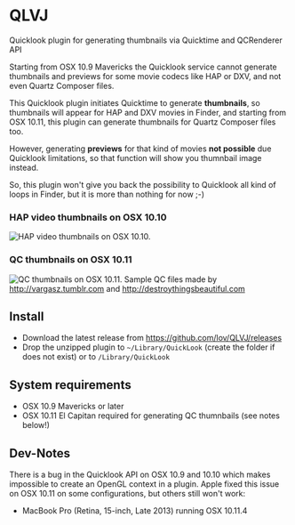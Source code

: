 # QLVJ
Quicklook plugin for generating thumbnails via Quicktime and QCRenderer API

Starting from OSX 10.9 Mavericks the Quicklook service cannot generate thumbnails and previews for some movie codecs like HAP or DXV, and not even Quartz Composer files.

This Quicklook plugin initiates Quicktime to generate **thumbnails**, so thumbnails will appear for HAP and DXV movies in Finder, and starting from OSX 10.11, this plugin can generate thumbnails for Quartz Composer files too. 

However, generating **previews** for that kind of movies **not possible** due Quicklook limitations, so that function will show you thumnbail image instead.

So, this plugin won't give you back the possibility to Quicklook all kind of loops in Finder, but it is more than nothing for now ;-)

### HAP video thumbnails on OSX 10.10
![HAP video thumbnails on OSX 10.10.](http://imimot.com/images/github/hap_ql.jpg)

### QC  thumbnails on OSX 10.11
![QC  thumbnails on OSX 10.11.](http://imimot.com/images/github/qc_ql.jpg)
Sample QC files made by http://vargasz.tumblr.com and http://destroythingsbeautiful.com

## Install

* Download the latest release from https://github.com/lov/QLVJ/releases
* Drop the unzipped plugin to `~/Library/QuickLook` (create the folder if does not exist) or to `/Library/QuickLook`

## System requirements

* OSX 10.9 Mavericks or later
* OSX 10.11 El Capitan required for generating QC thumnbails (see notes below!)

## Dev-Notes

There is a bug in the Quicklook API on OSX 10.9 and 10.10 which makes impossible to create an OpenGL context in a plugin. Apple fixed this issue on OSX 10.11 on some configurations, but others still won't work:

* MacBook Pro (Retina, 15-inch, Late 2013) running OSX 10.11.4

